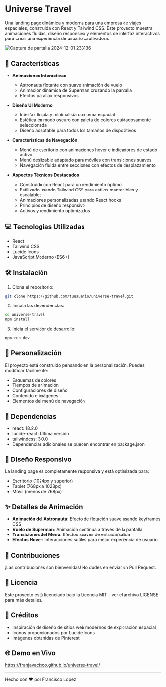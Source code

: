 # Universe Travel

Una landing page dinámica y moderna para una empresa de viajes espaciales, construida con React y Tailwind CSS. Este proyecto muestra animaciones fluidas, diseño responsivo y elementos de interfaz interactivos para crear una experiencia de usuario cautivadora.

![Captura de pantalla 2024-12-01 233136](https://github.com/user-attachments/assets/f24171bf-43b0-4f00-beec-ff0cf9eb92b7)


## 🚀 Características

- **Animaciones Interactivas**
  - Astronauta flotante con suave animación de vuelo
  - Animación dinámica de Superman cruzando la pantalla
  - Efectos parallax responsivos

- **Diseño UI Moderno**
  - Interfaz limpia y minimalista con tema espacial
  - Estética en modo oscuro con paleta de colores cuidadosamente seleccionada
  - Diseño adaptable para todos los tamaños de dispositivos

- **Características de Navegación**
  - Menú de escritorio con animaciones hover e indicadores de estado activo
  - Menú deslizable adaptado para móviles con transiciones suaves
  - Navegación fluida entre secciones con efectos de desplazamiento

- **Aspectos Técnicos Destacados**
  - Construido con React para un rendimiento óptimo
  - Estilizado usando Tailwind CSS para estilos mantenibles y escalables
  - Animaciones personalizadas usando React hooks
  - Principios de diseño responsivo
  - Activos y rendimiento optimizados

## 💻 Tecnologías Utilizadas

- React
- Tailwind CSS
- Lucide Icons
- JavaScript Moderno (ES6+)

## 🛠 Instalación

1. Clona el repositorio:
```bash
git clone https://github.com/tuusuario/universe-travel.git
```

2. Instala las dependencias:
```bash
cd universe-travel
npm install
```

3. Inicia el servidor de desarrollo:
```bash
npm run dev
```

## 🎨 Personalización

El proyecto está construido pensando en la personalización. Puedes modificar fácilmente:
- Esquemas de colores
- Tiempos de animación
- Configuraciones de diseño
- Contenido e imágenes
- Elementos del menú de navegación

## 🔧 Dependencias

- react: 18.2.0
- lucide-react: Última versión
- tailwindcss: 3.0.0
- Dependencias adicionales se pueden encontrar en package.json

## 📱 Diseño Responsivo

La landing page es completamente responsiva y está optimizada para:
- Escritorio (1024px y superior)
- Tablet (768px a 1023px)
- Móvil (menos de 768px)

## ✨ Detalles de Animación

- **Animación del Astronauta**: Efecto de flotación suave usando keyframes CSS
- **Vuelo de Superman**: Animación continua a través de la pantalla
- **Transiciones del Menú**: Efectos suaves de entrada/salida
- **Efectos Hover**: Interacciones sutiles para mejor experiencia de usuario

## 🤝 Contribuciones

¡Las contribuciones son bienvenidas! No dudes en enviar un Pull Request.

## 📄 Licencia

Este proyecto está licenciado bajo la Licencia MIT - ver el archivo LICENSE para más detalles.

## 👥 Créditos

- Inspiración de diseño de sitios web modernos de exploración espacial
- Iconos proporcionados por Lucide Icons
- Imágenes obtenidas de Pinterest

## 🌐 Demo en Vivo

https://franjavacisco.github.io/universe-travel/

---

Hecho con ❤️ por Francisco Lopez
